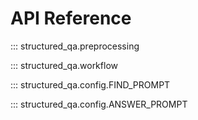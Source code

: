 # API Reference

::: structured_qa.preprocessing

::: structured_qa.workflow

::: structured_qa.config.FIND_PROMPT

::: structured_qa.config.ANSWER_PROMPT
